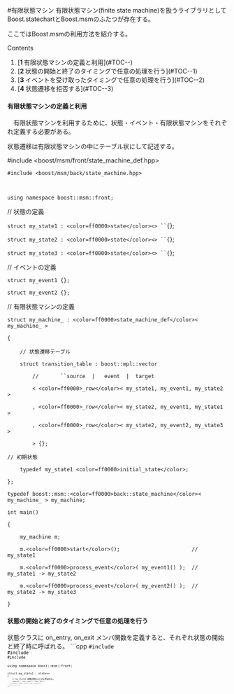 #有限状態マシン
有限状態マシン(finite state machine)を扱うライブラリとしてBoost.statechartとBoost.msmのふたつが存在する。

ここではBoost.msmの利用方法を紹介する。


Contents
<ol class='goog-toc'><li class='goog-toc'>[<strong>1 </strong>有限状態マシンの定義と利用](#TOC--)</li><li class='goog-toc'>[<strong>2 </strong>状態の開始と終了のタイミングで任意の処理を行う](#TOC--1)</li><li class='goog-toc'>[<strong>3 </strong>イベントを受け取ったタイミングで任意の処理を行う](#TOC--2)</li><li class='goog-toc'>[<strong>4 </strong>状態遷移を拒否する](#TOC--3)</li></ol>


<h4>有限状態マシンの定義と利用</h4>

　有限状態マシンを利用するために、状態・イベント・有限状態マシンをそれぞれ定義する必要がある。

状態遷移は有限状態マシンの中にテーブル状にして記述する。








#include <boost/msm/front/state_machine_def.hpp>

`#include <boost/msm/back/state_machine.hpp>`


<code>
</code>

`using namespace boost::msm::front;`



// 状態の定義

`struct my_state1 : <color=ff0000>state</color><> ``{`};

`struct my_state2 : <color=ff0000>state</color><> ``{`};

`struct my_state3 : <color=ff0000>state</color><> ``{`};



// イベントの定義

`struct my_event1 {};`

`struct my_event2 {};`



// 有限状態マシンの定義

`struct my_machine_ : <color=ff0000>state_machine_def</color>< my_machine_ >`

`{`

`    // 状態遷移テーブル`

`    struct transition_table : boost::mpl::vector`

`        //       ``source  |   event  |  target`

`        < <color=ff0000>_row</color>< my_state1, my_event1, my_state2 >`

`        , <color=ff0000>_row</color>< my_state2, my_event1, my_state1 >`

`        , <color=ff0000>_row</color>< my_state2, my_event2, my_state3 >`

`        > {};`

    

    // 初期状態

`    typedef my_state1 <color=ff0000>initial_state</color>;`

`};`



`typedef boost::msm::<color=ff0000>back::state_machine</color>< my_machine_ > my_machine;`



`int main()`

`{`

`    my_machine m;`

`    m.<color=ff0000>start</color>();                       // my_state1`

`    m.<color=ff0000>process_event</color>( my_event1() );  // my_state1 -> my_state2`

`    m.<color=ff0000>process_event</color>( my_event2() );  // my_state2 -> my_state3`

`}`






<h4>状態の開始と終了のタイミングで任意の処理を行う</h4>状態クラスに on_entry, on_exit メンバ関数を定義すると、それぞれ状態の開始と終了時に呼ばれる。  ```cpp
<code style='color:rgb(0,0,0)'>#include <iostream><br style='color:rgb(0,0,0)'/><code style='color:rgb(0,0,0)'>#include <boost/msm/front/state_machine_def.hpp><br style='color:rgb(0,0,0)'/><code style='color:rgb(0,0,0)'>#include <boost/msm/back/state_machine.hpp><br style='color:rgb(0,0,0)'/><br style='color:rgb(0,0,0)'/><code style='color:rgb(0,0,0)'>using namespace boost::msm::front;<br style='color:rgb(0,0,0)'/><br style='color:rgb(0,0,0)'/><code style='color:rgb(0,0,0)'>struct my_state1 : state<><br style='color:rgb(0,0,0)'/><code style='color:rgb(0,0,0)'>{<br style='color:rgb(0,0,0)'/><code style='color:rgb(0,0,0)'>    // my_state1 状態が終わるときに呼ばれる。<br style='color:rgb(0,0,0)'/><code style='color:rgb(0,0,0)'>    <code style='color:rgb(0,0,0)'> template < class event_t, class fsm_t ><br style='color:rgb(0,0,0)'/><code style='color:rgb(0,0,0)'>    <code style='color:rgb(0,0,0)'>void on_exit( event_t const & e, fsm_t & machine )<br style='color:rgb(0,0,0)'/><code style='color:rgb(0,0,0)'>    <code style='color:rgb(0,0,0)'>{<br style='color:rgb(0,0,0)'/><code style='color:rgb(0,0,0)'>   <code style='color:rgb(0,0,0)'>    <code style='color:rgb(0,0,0)'> <code style='color:rgb(0,0,0)'>std::cout << "exit: my_state1" << std::endl;<br style='color:rgb(0,0,0)'/><code style='color:rgb(0,0,0)'>    <code style='color:rgb(0,0,0)'>}<br style='color:rgb(0,0,0)'/><code style='color:rgb(0,0,0)'>}; <br style='color:rgb(0,0,0)'/><br style='color:rgb(0,0,0)'/><code style='color:rgb(0,0,0)'>struct my_state2 : state<><br style='color:rgb(0,0,0)'/><code style='color:rgb(0,0,0)'>{<br style='color:rgb(0,0,0)'/><code style='color:rgb(0,0,0)'>    <code style='color:rgb(0,0,0)'> // my_state2 状態が始まるときに呼ばれる。<br style='color:rgb(0,0,0)'/><code style='color:rgb(0,0,0)'>    <code style='color:rgb(0,0,0)'> template < class event_t, class fsm_t ><br style='color:rgb(0,0,0)'/><code style='color:rgb(0,0,0)'>    void <span style='color:rgb(255,0,0)'>on_entry( event_t const & e, fsm_t & machine )</span><br style='color:rgb(0,0,0)'/><code style='color:rgb(0,0,0)'>    <code style='color:rgb(0,0,0)'>{<br style='color:rgb(0,0,0)'/><code style='color:rgb(0,0,0)'>    <code style='color:rgb(0,0,0)'>    <code style='color:rgb(0,0,0)'>std::cout << "entry: my_state2" << std::endl;<br style='color:rgb(0,0,0)'/><code style='color:rgb(0,0,0)'>    <code style='color:rgb(0,0,0)'>}<br style='color:rgb(0,0,0)'/><code style='color:rgb(0,0,0)'>};<br style='color:rgb(0,0,0)'/><br style='color:rgb(0,0,0)'/><code style='color:rgb(0,0,0)'>struct my_event1 {};<br style='color:rgb(0,0,0)'/><br style='color:rgb(0,0,0)'/><code style='color:rgb(0,0,0)'>struct my_machine_ : state_machine_def< my_machine_ ><br style='color:rgb(0,0,0)'/><code style='color:rgb(0,0,0)'>{<br style='color:rgb(0,0,0)'/><code style='color:rgb(0,0,0)'>    <code style='color:rgb(0,0,0)'> struct transition_table : boost::mpl::vector<br style='color:rgb(0,0,0)'/><code style='color:rgb(0,0,0)'>    <code style='color:rgb(0,0,0)'> < _row< my_state1, my_event1, my_state2 > > {};<br style='color:rgb(0,0,0)'/><br style='color:rgb(0,0,0)'/><code style='color:rgb(0,0,0)'>    <code style='color:rgb(0,0,0)'> typedef my_state1 initial_state;  <br style='color:rgb(0,0,0)'/><code style='color:rgb(0,0,0)'>};<br style='color:rgb(0,0,0)'/><br style='color:rgb(0,0,0)'/><br style='color:rgb(0,0,0)'/><code style='color:rgb(0,0,0)'>typedef boost::msm::back::state_machine< my_machine_ > my_machine;  <br style='color:rgb(0,0,0)'/><br style='color:rgb(0,0,0)'/><br style='color:rgb(0,0,0)'/><code style='color:rgb(0,0,0)'>int main()<br style='color:rgb(0,0,0)'/><code style='color:rgb(0,0,0)'>{<br style='color:rgb(0,0,0)'/><code style='color:rgb(0,0,0)'>    <code style='color:rgb(0,0,0)'>my_machine m; <br style='color:rgb(0,0,0)'/><code style='color:rgb(0,0,0)'>    <code style='color:rgb(0,0,0)'>m.start();                      // my_state1 <br style='color:rgb(0,0,0)'/><code style='color:rgb(0,0,0)'>    <code style='color:rgb(0,0,0)'>m.process_event( my_event1() ); // my_state1 -> my_state2 <br style='color:rgb(0,0,0)'/><code style='color:rgb(0,0,0)'>} 
 実行結果：


exit: my_state1

entry: my_state2
```

<h4>イベントを受け取ったタイミングで任意の処理を行う</h4>
有限状態マシンがイベントを受け取ったとき、任意の処理を行うことができる。

状態遷移テーブルには _row のかわりに a_row を使う。 <code style='color:rgb(0,0,0)'>#include <iostream></code><br style='color:rgb(0,0,0)'/><code style='color:rgb(0,0,0)'>#include <boost/msm/front/state_machine_def.hpp></code><br style='color:rgb(0,0,0)'/><code style='color:rgb(0,0,0)'>#include <boost/msm/back/state_machine.hpp></code><br style='color:rgb(0,0,0)'/><br style='color:rgb(0,0,0)'/><code style='color:rgb(0,0,0)'>using namespace boost::msm::front;</code><br style='color:rgb(0,0,0)'/> <br style='color:rgb(0,0,0)'/><code style='color:rgb(0,0,0)'>struct my_state1 : state<> {};</code><br style='color:rgb(0,0,0)'/><code style='color:rgb(0,0,0)'>struct my_state2 : state<> {};</code><br style='color:rgb(0,0,0)'/><code style='color:rgb(0,0,0)'>struct my_state3 : state<> {};</code><br style='color:rgb(0,0,0)'/><br style='color:rgb(0,0,0)'/><code style='color:rgb(0,0,0)'>struct my_event1 {};</code><br style='color:rgb(0,0,0)'/><code style='color:rgb(0,0,0)'>struct my_event2 {};</code><br style='color:rgb(0,0,0)'/> <br style='color:rgb(0,0,0)'/><code style='color:rgb(0,0,0)'>struct my_machine_ : state_machine_def< my_machine_ ></code><br style='color:rgb(0,0,0)'/><code style='color:rgb(0,0,0)'>{</code><br style='color:rgb(0,0,0)'/><code style='color:rgb(0,0,0)'>    </code><code style='color:rgb(0,0,0)'>void on_event1( my_event1 const & ev ) { std::cout << "on_event1" << std::endl; }</code><br style='color:rgb(0,0,0)'/><code style='color:rgb(0,0,0)'>    </code><code style='color:rgb(0,0,0)'>void on_event2( my_event2 const & ev ) { std::cout << "on_event2" << std::endl; }</code><br style='color:rgb(0,0,0)'/> <br style='color:rgb(0,0,0)'/><code style='color:rgb(0,0,0)'>    </code><code style='color:rgb(0,0,0)'>// 状態遷移テーブル </code><br style='color:rgb(0,0,0)'/><code style='color:rgb(0,0,0)'>    </code><code style='color:rgb(0,0,0)'>struct transition_table : boost::mpl::vector </code><br style='color:rgb(0,0,0)'/><code style='color:rgb(0,0,0)'>   </code><code style='color:rgb(0,0,0)'>     </code><code style='color:rgb(0,0,0)'> </code><code style='color:rgb(0,0,0)'>// source | event | target | action </code><br style='color:rgb(0,0,0)'/><code style='color:rgb(0,0,0)'>   </code><code style='color:rgb(0,0,0)'>     </code><code style='color:rgb(0,0,0)'> </code><code style='color:rgb(0,0,0)'>< a_row< my_state1, my_event1, my_state2, & my_machine_::on_event1 > </code><br style='color:rgb(0,0,0)'/><code style='color:rgb(0,0,0)'>   </code><code style='color:rgb(0,0,0)'>     </code><code style='color:rgb(0,0,0)'> </code><code style='color:rgb(0,0,0)'>,  _row< my_state2, my_event1, my_state1                           > </code><br style='color:rgb(0,0,0)'/><code style='color:rgb(0,0,0)'>    </code><code style='color:rgb(0,0,0)'>    </code><code style='color:rgb(0,0,0)'>, a_row< my_state2, my_event2, my_state3, & my_machine_::on_event2 > </code><br style='color:rgb(0,0,0)'/><code style='color:rgb(0,0,0)'>    </code><code style='color:rgb(0,0,0)'>    </code><code style='color:rgb(0,0,0)'>> {}; </code><br style='color:rgb(0,0,0)'/> <br style='color:rgb(0,0,0)'/><code style='color:rgb(0,0,0)'>    </code><code style='color:rgb(0,0,0)'>typedef my_state1 initial_state; </code><br style='color:rgb(0,0,0)'/><code style='color:rgb(0,0,0)'>}; </code><br style='color:rgb(0,0,0)'/><br style='color:rgb(0,0,0)'/> <br style='color:rgb(0,0,0)'/><code style='color:rgb(0,0,0)'>typedef boost::msm::back::state_machine< my_machine_ > my_machine; </code><br style='color:rgb(0,0,0)'/><br style='color:rgb(0,0,0)'/> <br style='color:rgb(0,0,0)'/><code style='color:rgb(0,0,0)'>int main() </code><br style='color:rgb(0,0,0)'/><code style='color:rgb(0,0,0)'>{ </code><br style='color:rgb(0,0,0)'/><code style='color:rgb(0,0,0)'>    </code><code style='color:rgb(0,0,0)'>my_machine m; </code><br style='color:rgb(0,0,0)'/> <code style='color:rgb(0,0,0)'>    </code><br style='color:rgb(0,0,0)'/><code style='color:rgb(0,0,0)'>    </code><code style='color:rgb(0,0,0)'>m.start();                      // my_state1 </code><br style='color:rgb(0,0,0)'/><code style='color:rgb(0,0,0)'>    </code><code style='color:rgb(0,0,0)'>m.process_event( my_event1() ); // my_state1 -> my_state2 ( on_event1 ) </code><br style='color:rgb(0,0,0)'/><code style='color:rgb(0,0,0)'>    </code><code style='color:rgb(0,0,0)'>m.process_event( my_event2() ); // my_state2 -> my_state3 ( on_event2 ) </code><br style='color:rgb(0,0,0)'/><code style='color:rgb(0,0,0)'>} </code>
実行結果：



`on_event1`

`on_event2`




<h4>状態遷移を拒否する</h4>

有限状態マシンがイベントを受け取ったとき、実行時に状態遷移を拒否することができる。

状態遷移テーブルには _row のかわりに g_row を使う。


g_row に指定したメンバ関数が false を返すとき、状態遷移は拒否される。  <code style='color:rgb(0,0,0)'>#include <iostream></code><br style='color:rgb(0,0,0)'/><code style='color:rgb(0,0,0)'>#include <boost/msm/front/state_machine_def.hpp></code><br style='color:rgb(0,0,0)'/><code style='color:rgb(0,0,0)'>#include <boost/msm/back/state_machine.hpp></code><br style='color:rgb(0,0,0)'/><br style='color:rgb(0,0,0)'/><code style='color:rgb(0,0,0)'>using namespace boost::msm::front;</code><br style='color:rgb(0,0,0)'/> <br style='color:rgb(0,0,0)'/><code style='color:rgb(0,0,0)'>// 状態の定義</code><br style='color:rgb(0,0,0)'/><code style='color:rgb(0,0,0)'>struct my_state1 : state<> {};</code><br style='color:rgb(0,0,0)'/><code style='color:rgb(0,0,0)'>struct my_state2 : state<></code><br style='color:rgb(0,0,0)'/><code style='color:rgb(0,0,0)'>{</code><br style='color:rgb(0,0,0)'/><code style='color:rgb(0,0,0)'>    </code><code style='color:rgb(0,0,0)'>template < class event_t, class fsm_t ></code><br style='color:rgb(0,0,0)'/><code style='color:rgb(0,0,0)'>    </code><code style='color:rgb(0,0,0)'>void on_entry( event_t const & e, fsm_t & machine )</code><br style='color:rgb(0,0,0)'/><code style='color:rgb(0,0,0)'>    </code><code style='color:rgb(0,0,0)'>{</code><br style='color:rgb(0,0,0)'/><code style='color:rgb(0,0,0)'>    </code><code style='color:rgb(0,0,0)'>    </code><code style='color:rgb(0,0,0)'>        std::cout << "entry: my_state2" << std::endl;</code><br style='color:rgb(0,0,0)'/><code style='color:rgb(0,0,0)'>    </code><code style='color:rgb(0,0,0)'>}</code><br style='color:rgb(0,0,0)'/><code style='color:rgb(0,0,0)'>};</code><br style='color:rgb(0,0,0)'/><code style='color:rgb(0,0,0)'>struct my_state3 : state<></code><br style='color:rgb(0,0,0)'/><code style='color:rgb(0,0,0)'>{</code><br style='color:rgb(0,0,0)'/><code style='color:rgb(0,0,0)'>    </code><code style='color:rgb(0,0,0)'>template < class event_t, class fsm_t ></code><br style='color:rgb(0,0,0)'/><code style='color:rgb(0,0,0)'>    </code><code style='color:rgb(0,0,0)'>void on_entry( event_t const & e, fsm_t & machine )</code><br style='color:rgb(0,0,0)'/><code style='color:rgb(0,0,0)'>    </code><code style='color:rgb(0,0,0)'>{</code><br style='color:rgb(0,0,0)'/><code style='color:rgb(0,0,0)'>    </code><code style='color:rgb(0,0,0)'>    </code><code style='color:rgb(0,0,0)'>        std::cout << "entry: my_state3" << std::endl;</code><br style='color:rgb(0,0,0)'/><code style='color:rgb(0,0,0)'>    </code><code style='color:rgb(0,0,0)'>}</code><br style='color:rgb(0,0,0)'/><code style='color:rgb(0,0,0)'>};</code><br style='color:rgb(0,0,0)'/><br style='color:rgb(0,0,0)'/><code style='color:rgb(0,0,0)'>struct my_event1 {};</code><br style='color:rgb(0,0,0)'/><code style='color:rgb(0,0,0)'>struct my_event2 {};</code><br style='color:rgb(0,0,0)'/><br style='color:rgb(0,0,0)'/><code style='color:rgb(0,0,0)'>struct my_machine_ : state_machine_def< my_machine_ ></code><br style='color:rgb(0,0,0)'/><code style='color:rgb(0,0,0)'>{</code><br style='color:rgb(0,0,0)'/><code style='color:rgb(0,0,0)'>    </code><code style='color:rgb(0,0,0)'>bool guard_1( my_event1 const & ev ) { return true; }</code><br style='color:rgb(0,0,0)'/><code style='color:rgb(0,0,0)'>    </code><code style='color:rgb(0,0,0)'>bool guard_2( my_event2 const & ev ) { return false; }</code><br style='color:rgb(0,0,0)'/>     <code style='color:rgb(0,0,0)'>    </code><br style='color:rgb(0,0,0)'/><code style='color:rgb(0,0,0)'>    </code><code style='color:rgb(0,0,0)'>    // 状態遷移テーブル</code><br style='color:rgb(0,0,0)'/><code style='color:rgb(0,0,0)'>    </code><code style='color:rgb(0,0,0)'>struct transition_table : boost::mpl::vector</code><br style='color:rgb(0,0,0)'/><code style='color:rgb(0,0,0)'>    </code><code style='color:rgb(0,0,0)'>    </code><code style='color:rgb(0,0,0)'>//        source  |   event  |  target  |   guard</code><br style='color:rgb(0,0,0)'/><code style='color:rgb(0,0,0)'>    </code><code style='color:rgb(0,0,0)'>    </code><code style='color:rgb(0,0,0)'>< g_row< my_state1, my_event1, my_state2, & my_machine_::guard_1 ></code><br style='color:rgb(0,0,0)'/><code style='color:rgb(0,0,0)'>    </code><code style='color:rgb(0,0,0)'>    </code><code style='color:rgb(0,0,0)'>,   _row< my_state2, my_event1, my_state1                                                 ></code><br style='color:rgb(0,0,0)'/><code style='color:rgb(0,0,0)'>    </code><code style='color:rgb(0,0,0)'>    </code><code style='color:rgb(0,0,0)'>, g_row< my_state2, my_event2, my_state3, & my_machine_::guard_2 ></code><br style='color:rgb(0,0,0)'/><code style='color:rgb(0,0,0)'>    </code><code style='color:rgb(0,0,0)'>    </code><code style='color:rgb(0,0,0)'>> {};</code><br style='color:rgb(0,0,0)'/>     <code style='color:rgb(0,0,0)'>    </code><br style='color:rgb(0,0,0)'/><code style='color:rgb(0,0,0)'>    </code><code style='color:rgb(0,0,0)'>    typedef my_state1 initial_state;</code><br style='color:rgb(0,0,0)'/><code style='color:rgb(0,0,0)'>};</code><br style='color:rgb(0,0,0)'/><br style='color:rgb(0,0,0)'/><code style='color:rgb(0,0,0)'>typedef boost::msm::back::state_machine< my_machine_ > my_machine;</code><br style='color:rgb(0,0,0)'/> <br style='color:rgb(0,0,0)'/><code style='color:rgb(0,0,0)'>int main()</code><br style='color:rgb(0,0,0)'/><code style='color:rgb(0,0,0)'>{</code><br style='color:rgb(0,0,0)'/><code style='color:rgb(0,0,0)'>    </code><code style='color:rgb(0,0,0)'>my_machine m;</code><br style='color:rgb(0,0,0)'/> <code style='color:rgb(0,0,0)'>    </code><br style='color:rgb(0,0,0)'/><code style='color:rgb(0,0,0)'>    </code><code style='color:rgb(0,0,0)'>    m.start();</code><code style='color:rgb(0,0,0)'>    </code><code style='color:rgb(0,0,0)'>    </code><code style='color:rgb(0,0,0)'>    </code><code style='color:rgb(0,0,0)'>    </code><code style='color:rgb(0,0,0)'>      </code><code style='color:rgb(0,0,0)'>// my_state1</code><br style='color:rgb(0,0,0)'/><code style='color:rgb(0,0,0)'>    </code><code style='color:rgb(0,0,0)'>m.process_event( my_event1() );  // my_state1 -> my_state2</code><br style='color:rgb(0,0,0)'/><code style='color:rgb(0,0,0)'>    </code><code style='color:rgb(0,0,0)'>m.process_event( my_event2() );  // 拒否。</code><br style='color:rgb(0,0,0)'/><code style='color:rgb(0,0,0)'>}</code><br style='color:rgb(0,0,0)'/> 
<br style='color:rgb(0,0,0)'/> 実行結果：

```cpp
entry: my_state2
```
